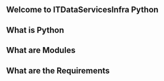 ## Welcome to ITDataServicesInfra Python

## What is Python

## What are Modules

## What are the Requirements
